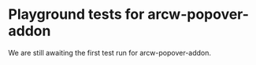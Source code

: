 # Playground tests for arcw-popover-addon
We are still awaiting the first test run for arcw-popover-addon.
